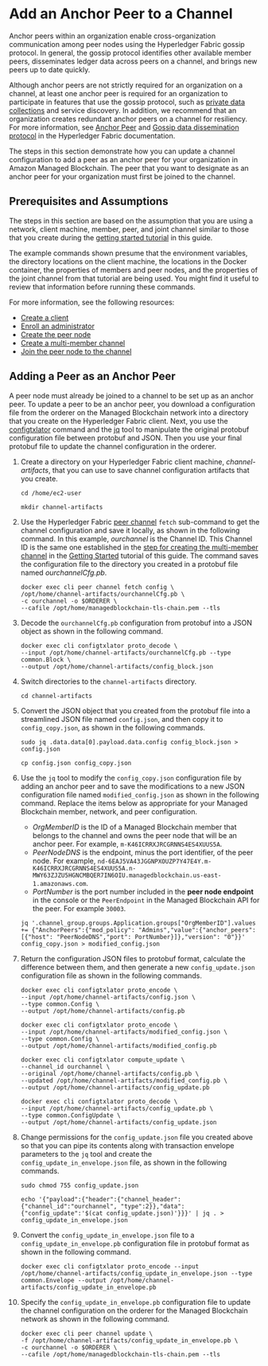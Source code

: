 # Add an Anchor Peer to a Channel<a name="hyperledger-anchor-peers"></a>

Anchor peers within an organization enable cross\-organization communication among peer nodes using the Hyperledger Fabric gossip protocol\. In general, the gossip protocol identifies other available member peers, disseminates ledger data across peers on a channel, and brings new peers up to date quickly\.

Although anchor peers are not strictly required for an organization on a channel, at least one anchor peer is required for an organization to participate in features that use the gossip protocol, such as [private data collections](https://hyperledger-fabric.readthedocs.io/en/release-1.4/private-data-arch.html) and service discovery\. In addition, we recommend that an organization creates redundant anchor peers on a channel for resiliency\. For more information, see [Anchor Peer](https://hyperledger-fabric.readthedocs.io/en/release-1.4/glossary.html#anchor-peer) and [Gossip data dissemination protocol](https://hyperledger-fabric.readthedocs.io/en/release-1.4/gossip.html) in the Hyperledger Fabric documentation\.

The steps in this section demonstrate how you can update a channel configuration to add a peer as an anchor peer for your organization in Amazon Managed Blockchain\. The peer that you want to designate as an anchor peer for your organization must first be joined to the channel\.

## Prerequisites and Assumptions<a name="hyperledger-anchor-peer-prerequisites"></a>

The steps in this section are based on the assumption that you are using a network, client machine, member, peer, and joint channel similar to those that you create during the [getting started tutorial](managed-blockchain-get-started-tutorial.md) in this guide\.

The example commands shown presume that the environment variables, the directory locations on the client machine, the locations in the Docker container, the properties of members and peer nodes, and the properties of the joint channel from that tutorial are being used\. You might find it useful to review that information before running these commands\.

For more information, see the following resources:
+  [Create a client](get-started-create-client.md) 
+  [Enroll an administrator](get-started-enroll-admin.md) 
+  [Create the peer node](get-started-create-peer-node.md) 
+  [Create a multi\-member channel](get-started-joint-channel.md) 
+ [Join the peer node to the channel](get-started-joint-channel.md#get-started-joint-channel-invite-join-peer)

## Adding a Peer as an Anchor Peer<a name="hyperledger-anchor-peer-adding"></a>

A peer node must already be joined to a channel to be set up as an anchor peer\. To update a peer to be an anchor peer, you download a configuration file from the orderer on the Managed Blockchain network into a directory that you create on the Hyperledger Fabric client\. Next, you use the [configtxlator](https://hyperledger-fabric.readthedocs.io/en/release-1.4/commands/configtxlator.html) command and the [jq](https://stedolan.github.io/jq/manual/) tool to manipulate the original protobuf configuration file between protobuf and JSON\. Then you use your final protobuf file to update the channel configuration in the orderer\.

1. Create a directory on your Hyperledger Fabric client machine, *channel\-artifacts*, that you can use to save channel configuration artifacts that you create\.

   ```
   cd /home/ec2-user
   ```

   ```
   mkdir channel-artifacts
   ```

1. Use the Hyperledger Fabric [peer channel]() `fetch` sub\-command to get the channel configuration and save it locally, as shown in the following command\. In this example, *ourchannel* is the Channel ID\. This Channel ID is the same one established in the [step for creating the multi\-member channel](get-started-joint-channel.md#get-started-joint-channel-create-channel) in the [Getting Started](managed-blockchain-get-started-tutorial.md) tutorial of this guide\. The command saves the configuration file to the directory you created in a protobuf file named *ourchannelCfg\.pb*\.

   ```
   docker exec cli peer channel fetch config \ 
   /opt/home/channel-artifacts/ourchannelCfg.pb \
   -c ourchannel -o $ORDERER \
   --cafile /opt/home/managedblockchain-tls-chain.pem --tls
   ```

1. Decode the `ourchannelCfg.pb` configuration from protobuf into a JSON object as shown in the following command\.

   ```
   docker exec cli configtxlator proto_decode \
   --input /opt/home/channel-artifacts/ourchannelCfg.pb --type common.Block \
   --output /opt/home/channel-artifacts/config_block.json
   ```

1. Switch directories to the `channel-artifacts` directory\.

   ```
   cd channel-artifacts
   ```

1. Convert the JSON object that you created from the protobuf file into a streamlined JSON file named `config.json`, and then copy it to `config_copy.json`, as shown in the following commands\.

   ```
   sudo jq .data.data[0].payload.data.config config_block.json > config.json
   ```

   ```
   cp config.json config_copy.json
   ```

1. Use the `jq` tool to modify the `config_copy.json` configuration file by adding an anchor peer and to save the modifications to a new JSON configuration file named `modified_config.json` as shown in the following command\. Replace the items below as appropriate for your Managed Blockchain member, network, and peer configuration\.
   +  *OrgMemberID* is the ID of a Managed Blockchain member that belongs to the channel and owns the peer node that will be an anchor peer\. For example, `m-K46ICRRXJRCGRNNS4ES4XUUS5A`\.
   +  *PeerNodeDNS* is the endpoint, minus the port identifier, of the peer node\. For example, `nd-6EAJ5VA43JGGNPXOUZP7Y47E4Y.m-K46ICRRXJRCGRNNS4ES4XUUS5A.n-MWY63ZJZU5HGNCMBQER7IN6OIU.managedblockchain.us-east-1.amazonaws.com`\.
   +  *PortNumber* is the port number included in the **peer node endpoint** in the console or the `PeerEndpoint` in the Managed Blockchain API for the peer\. For example `30003`\.

   ```
   jq '.channel_group.groups.Application.groups["OrgMemberID"].values += {"AnchorPeers":{"mod_policy": "Admins","value":{"anchor_peers": [{"host": "PeerNodeDNS","port": PortNumber}]},"version": "0"}}' config_copy.json > modified_config.json
   ```

1. Return the configuration JSON files to protobuf format, calculate the difference between them, and then generate a new `config_update.json` configuration file as shown in the following commands\.

   ```
   docker exec cli configtxlator proto_encode \
   --input /opt/home/channel-artifacts/config.json \
   --type common.Config \
   --output /opt/home/channel-artifacts/config.pb
   ```

   ```
   docker exec cli configtxlator proto_encode \
   --input /opt/home/channel-artifacts/modified_config.json \
   --type common.Config \
   --output /opt/home/channel-artifacts/modified_config.pb
   ```

   ```
   docker exec cli configtxlator compute_update \
   --channel_id ourchannel \
   --original /opt/home/channel-artifacts/config.pb \
   --updated /opt/home/channel-artifacts/modified_config.pb \
   --output /opt/home/channel-artifacts/config_update.pb
   ```

   ```
   docker exec cli configtxlator proto_decode \
   --input /opt/home/channel-artifacts/config_update.pb \
   --type common.ConfigUpdate \
   --output /opt/home/channel-artifacts/config_update.json
   ```

1. Change permissions for the `config_update.json` file you created above so that you can pipe its contents along with transaction envelope parameters to the `jq` tool and create the `config_update_in_envelope.json` file, as shown in the following commands\.

   ```
   sudo chmod 755 config_update.json
   ```

   ```
   echo '{"payload":{"header":{"channel_header":{"channel_id":"ourchannel", "type":2}},"data":{"config_update":'$(cat config_update.json)'}}}' | jq . > config_update_in_envelope.json
   ```

1. Convert the `config_update_in_envelope.json` file to a `config_update_in_envelope.pb` configuration file in protobuf format as shown in the following command\.

   ```
   docker exec cli configtxlator proto_encode --input /opt/home/channel-artifacts/config_update_in_envelope.json --type common.Envelope --output /opt/home/channel-artifacts/config_update_in_envelope.pb
   ```

1. Specify the `config_update_in_envelope.pb` configuration file to update the channel configuration on the orderer for the Managed Blockchain network as shown in the following command\.

   ```
   docker exec cli peer channel update \
   -f /opt/home/channel-artifacts/config_update_in_envelope.pb \
   -c ourchannel -o $ORDERER \
   --cafile /opt/home/managedblockchain-tls-chain.pem --tls
   ```